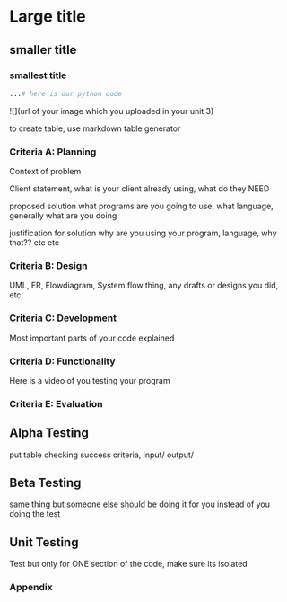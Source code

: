 # Large title 

## smaller title 

### smallest title 

```py
...# here is our python code 
``` 

![](url of your image which you uploaded in your unit 3)

to create table, use markdown table generator 


### Criteria A: Planning

Context of problem

Client statement, what is your client already using, what do they NEED 

proposed solution 
what programs are you going to use, what language, generally what are you doing  

justification for solution 
why are you using your program, language, why that?? etc etc 

### Criteria B: Design 

UML, ER, Flowdiagram, System flow thing, any drafts or designs you did, etc. 

### Criteria C: Development 

Most important parts of your code explained

### Criteria D: Functionality 

Here is a video of you testing your program 

### Criteria E: Evaluation 

## Alpha Testing 

put table checking success criteria, input/ output/ 

## Beta Testing 

same thing but someone else should be doing it for you instead of you doing the test 

## Unit Testing

Test but only for ONE section of the code, make sure its isolated 

### Appendix 
 


